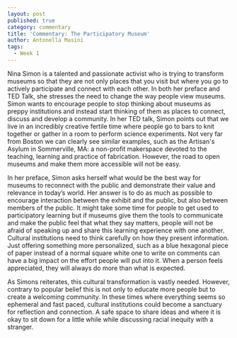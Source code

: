 ```yaml
---
layout: post
published: true
category: commentary
title: 'Commentary: The Participatory Museum'
author: Antonella Masini
tags:
  - Week 1
---
```

Nina Simon is a talented and passionate activist who is trying to transform museums so that they are not only places that you  visit but where you go to actively participate and connect with each other. In both her preface and TED Talk, she stresses the need to change the way people view museums. Simon wants to encourage people to stop thinking about museums as preppy institutions and instead start thinking of them as places to connect, discuss and develop a community. In her TED talk, Simon points out that we live in an incredibly creative fertile time where people go to bars to knit together or gather in a room to perform science experiments. Not very far from Boston we can clearly see similar examples, such as the Artisan's Asylum in Sommerville, MA: a non-profit makerspace devoted to the teaching, learning and practice of fabrication. However, the road to open museums and make them more accessible will not be easy.
 
In her preface, Simon asks herself what would be the best way for museums to reconnect with the public and demonstrate their value and relevance in today’s world. Her answer is to do as much as possible to encourage interaction between the exhibit and the public, but also between members of the public. It might take some time for people to get used to participatory learning but if museums give them the tools to communicate and make the public feel that what they say matters, people will not be afraid of speaking up and share this learning experience with one another. Cultural institutions need to think carefully on how they present information. Just offering something more personalized, such as a blue hexagonal piece of paper instead of a normal square white one to write on comments can have a big impact on the effort people will put into it. When a person feels appreciated, they will always do more than what is expected. 
 
As Simons reiterates, this cultural transformation is vastly needed. However, contrary to popular belief this is not only to educate more people but to create a welcoming community. In these times where everything seems so ephemeral and fast paced, cultural institutions could become a sanctuary for reflection and connection. A safe space to share ideas and where it is okay to sit down for a little while while discussing racial inequity with a stranger.

